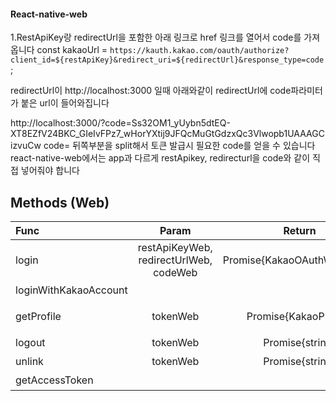 #### React-native-web

1.RestApiKey랑 redirectUrl을 포함한 아래 링크로 href 링크를 열어서 code를 가져옵니다
const kakaoUrl = `https://kauth.kakao.com/oauth/authorize?client_id=${restApiKey}&redirect_uri=${redirectUrl}&response_type=code`;

redirectUrl이 http://localhost:3000 일때 아래와같이 redirectUrl에 code파라미터가 붙은 url이 들어와집니다

http://localhost:3000/?code=Ss32OM1_yUybn5dtEQ-XT8EZfV24BKC_GIeIvFPz7_wHorYXtij9JFQcMuGtGdzxQc3Vlwopb1UAAAGCizvuCw
code= 뒤쪽부분을 split해서 토큰 발급시 필요한 code를 얻을 수 있습니다
react-native-web에서는 app과 다르게 restApikey, redirecturl을 code와 같이 직접 넣어줘야 합니다


## Methods (Web)

| Func                  | Param |            Return             | Description                                                                                                        |
| :-------------------- | :---: | :---------------------------: | :----------------------------------------------------------------------------------------------------------------- |
| login                 |   restApiKeyWeb, redirectUrlWeb, codeWeb    |   Promise{KakaoOAuthWebToken} | 로그인                                                    |
| loginWithKakaoAccount |       |      | 웹 지원 x |
| getProfile            |    tokenWeb   |     Promise{KakaoProfile}     | 프로필 불러오기                                                                                                    |
| logout                |    tokenWeb   |        Promise{string}        | 로그아웃                                                                                                           |
| unlink                |   tokenWeb    |        Promise{string}        | 연결끊기                                                                                                           |
| getAccessToken        |       |  | 웹 지원 x  
